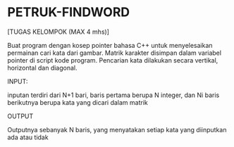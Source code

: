 # PETRUK-FINDWORD
[TUGAS KELOMPOK (MAX 4 mhs)]

Buat program dengan kosep pointer bahasa C++ untuk menyelesaikan permainan cari kata dari gambar.
Matrik karakter disimpan dalam variabel pointer di script kode program. Pencarian kata dilakukan secara vertikal, horizontal dan diagonal.

INPUT:

inputan terdiri dari N+1 bari, baris pertama berupa N integer, dan Ni baris berikutnya berupa kata yang dicari dalam matrik

OUTPUT

Outputnya sebanyak N baris, yang menyatakan setiap kata yang diinputkan ada atau tidak
